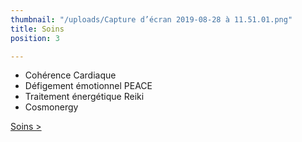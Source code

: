 ```yaml
---
thumbnail: "/uploads/Capture d’écran 2019-08-28 à 11.51.01.png"
title: Soins
position: 3

---
```

- Cohérence Cardiaque
- Défigement émotionnel PEACE
- Traitement énergétique Reiki
- Cosmonergy

[Soins >](/soins)